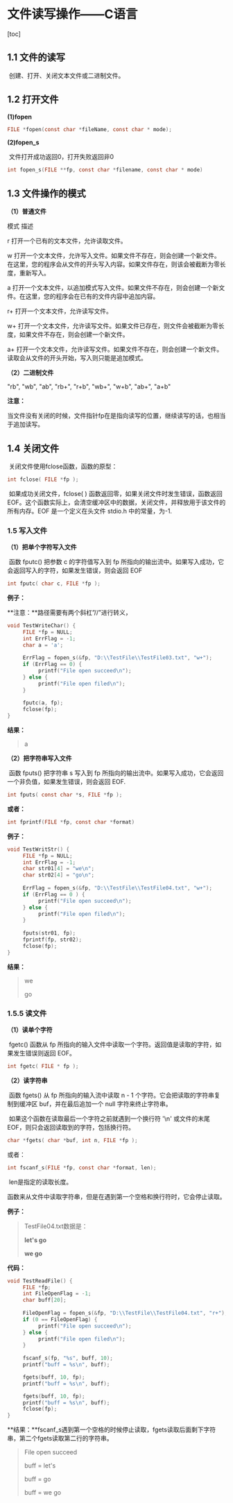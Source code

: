 # 文件读写操作——C语言

[toc]

## 1.1 文件的读写

​	创建、打开、关闭文本文件或二进制文件。

## 1.2 打开文件

**(1)fopen**

```c
FILE *fopen(const char *fileName, const char * mode);
```

**(2)fopen_s**

​	文件打开成功返回0，打开失败返回非0

```c
int fopen_s(FILE **fp, const char *filename, const char * mode) 
```

## 1.3  文件操作的模式

**（1）普通文件**

模式	描述

r	打开一个已有的文本文件，允许读取文件。

w   打开一个文本文件，允许写入文件。如果文件不存在，则会创建一个新文件。在这里，您的程序会从文件的开头写入内容。如果文件存在，则该会被截断为零长度，重新写入。

a    打开一个文本文件，以追加模式写入文件。如果文件不存在，则会创建一个新文件。在这里，您的程序会在已有的文件内容中追加内容。

r+   打开一个文本文件，允许读写文件。

w+  打开一个文本文件，允许读写文件。如果文件已存在，则文件会被截断为零长度，如果文件不存在，则会创建一个新文件。

a+   打开一个文本文件，允许读写文件。如果文件不存在，则会创建一个新文件。读取会从文件的开头开始，写入则只能是追加模式。

**（2）二进制文件**

"rb", "wb", "ab", "rb+", "r+b", "wb+", "w+b", "ab+", "a+b"

**注意：**

​	当文件没有关闭的时候，文件指针fp在是指向读写的位置，继续读写的话，也相当于追加读写。

## 1.4 关闭文件

​	关闭文件使用fclose函数，函数的原型：

```c
int fclose( FILE *fp );
```

​	如果成功关闭文件，fclose( ) 函数返回零，如果关闭文件时发生错误，函数返回 EOF。这个函数实际上，会清空缓冲区中的数据，关闭文件，并释放用于该文件的所有内存。EOF 是一个定义在头文件 stdio.h 中的常量，为-1.

### 1.5 写入文件

**（1）把单个字符写入文件**

​	函数 fputc() 把参数 c 的字符值写入到 fp 所指向的输出流中。如果写入成功，它会返回写入的字符，如果发生错误，则会返回 EOF

```c
int fputc( char c, FILE *fp );
```

**例子：**

**注意：**路径需要有两个斜杠”//”进行转义，

```c
void TestWriteChar() {
​     FILE *fp = NULL;
​     int ErrFlag = -1;
​     char a = 'a';
    
​     ErrFlag = fopen_s(&fp, "D:\\TestFile\\TestFile03.txt", "w+");
​     if (ErrFlag == 0) {
​          printf("File open succeed\n");
​     } else {
​          printf("File open filed\n");
​     }
    
​     fputc(a, fp);
​     fclose(fp);
}
```

**结果：**

> a

**（2）把字符串写入文件**

​	函数 fputs() 把字符串 s 写入到 fp 所指向的输出流中。如果写入成功，它会返回一个非负值，如果发生错误，则会返回 EOF.

```c
int fputs( const char *s, FILE *fp );
```

**或者：**

```c
int fprintf(FILE *fp, const char *format)
```

**例子：**

```c
void TestWritStr() {
​     FILE *fp = NULL;
​     int ErrFlag = -1;
​     char str01[4] = "we\n";
​     char str02[4] = "go\n";
    
​     ErrFlag = fopen_s(&fp, "D:\\TestFile\\TestFile04.txt", "w+");
​     if (ErrFlag == 0 ) {
​          printf("File open succeed\n");
​     } else {
​          printf("File open filed\n");
​     }
    
​     fputs(str01, fp);
​     fprintf(fp, str02);
​     fclose(fp);
}
```

**结果：**

> we
>
> go

 

### 1.5.5 读文件

**（1）读单个字符**

​	fgetc() 函数从 fp 所指向的输入文件中读取一个字符。返回值是读取的字符，如果发生错误则返回 EOF。

```c
int fgetc( FILE * fp );
```

**（2）读字符串**

​	函数 fgets() 从 fp 所指向的输入流中读取 n - 1 个字符。它会把读取的字符串复制到缓冲区 buf，并在最后追加一个 null 字符来终止字符串。

​	如果这个函数在读取最后一个字符之前就遇到一个换行符 '\n' 或文件的末尾 EOF，则只会返回读取到的字符，包括换行符。

```c
char *fgets( char *buf, int n, FILE *fp );
```

或者：

```c
int fscanf_s(FILE *fp, const char *format, len);
```

​     len是指定的读取长度。

​	 函数来从文件中读取字符串，但是在遇到第一个空格和换行符时，它会停止读取。



**例子：**

> TestFile04.txt数据是：
>
> **let's go**
>
> **we go**

**代码：**

```c
void TestReadFile() {
​     FILE *fp;
​     int FileOpenFlag = -1;
​     char buff[20];
    
​     FileOpenFlag = fopen_s(&fp, "D:\\TestFile\\TestFile04.txt", "r+");
​     if (0 == FileOpenFlag) {
​          printf("File open succeed\n");
​     } else {
​          printf("File open filed\n");
​     }
    
​     fscanf_s(fp, "%s", buff, 10);
​     printf("buff = %s\n", buff);  

​     fgets(buff, 10, fp);
​     printf("buff = %s\n", buff);  

​     fgets(buff, 10, fp);
​     printf("buff = %s\n", buff);
​     fclose(fp);
}
```

**结果：**fscanf_s遇到第一个空格的时候停止读取，fgets读取后面剩下字符串，第二个fgets读取第二行的字符串。

> File open succeed
>
> buff = let's
>
> buff = go
>
>  
>
> buff = we go

 